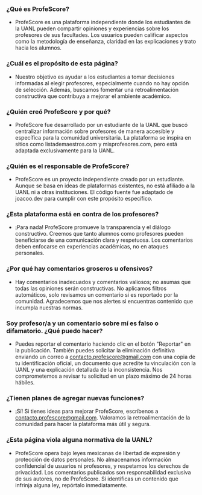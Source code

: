 ### ¿Qué es ProfeScore?
- ProfeScore es una plataforma independiente donde los estudiantes de la UANL pueden compartir opiniones y experiencias sobre los profesores de sus facultades. Los usuarios pueden calificar aspectos como la metodología de enseñanza, claridad en las explicaciones y trato hacia los alumnos.

### ¿Cuál es el propósito de esta página?
- Nuestro objetivo es ayudar a los estudiantes a tomar decisiones informadas al elegir profesores, especialmente cuando no hay opción de selección. Además, buscamos fomentar una retroalimentación constructiva que contribuya a mejorar el ambiente académico.

### ¿Quién creó ProfeScore y por qué?
- ProfeScore fue desarrollado por un estudiante de la UANL que buscó centralizar información sobre profesores de manera accesible y específica para la comunidad universitaria. La plataforma se inspira en sitios como listademaestros.com y misprofesores.com, pero está adaptada exclusivamente para la UANL.

### ¿Quién es el responsable de ProfeScore?
- ProfeScore es un proyecto independiente creado por un estudiante. Aunque se basa en ideas de plataformas existentes, no está afiliado a la UANL ni a otras instituciones. El código fuente fue adaptado de joacoo.dev para cumplir con este propósito específico.

### ¿Esta plataforma está en contra de los profesores?
- ¡Para nada! ProfeScore promueve la transparencia y el diálogo constructivo. Creemos que tanto alumnos como profesores pueden beneficiarse de una comunicación clara y respetuosa. Los comentarios deben enfocarse en experiencias académicas, no en ataques personales.

### ¿Por qué hay comentarios groseros u ofensivos?
- Hay comentarios inadecuados y comentarios valiosos; no asumas que todas las opiniones serán constructivas. No aplicamos filtros automáticos, solo revisamos un comentario si es reportado por la comunidad. Agradecemos que nos alertes si encuentras contenido que incumpla nuestras normas.

### Soy profesor/a y un comentario sobre mí es falso o difamatorio. ¿Qué puedo hacer?
- Puedes reportar el comentario haciendo clic en el botón "Reportar" en la publicación. También puedes solicitar la eliminación definitiva enviando un correo a contacto.profescore@gmail.com con una copia de tu identificación oficial, un documento que acredite tu vinculación con la UANL y una explicación detallada de la inconsistencia. Nos comprometemos a revisar tu solicitud en un plazo máximo de 24 horas hábiles.

### ¿Tienen planes de agregar nuevas funciones?
- ¡Sí! Si tienes ideas para mejorar ProfeScore, escríbenos a contacto.profescore@gmail.com. Valoramos la retroalimentación de la comunidad para hacer la plataforma más útil y segura.

### ¿Esta página viola alguna normativa de la UANL?
- ProfeScore opera bajo leyes mexicanas de libertad de expresión y protección de datos personales. No almacenamos información confidencial de usuarios ni profesores, y respetamos los derechos de privacidad. Los comentarios publicados son responsabilidad exclusiva de sus autores, no de ProfeScore. Si identificas un contenido que infrinja alguna ley, repórtalo inmediatamente.